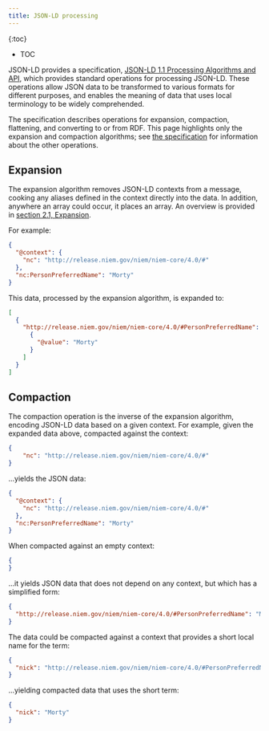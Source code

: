 ```yaml
---
title: JSON-LD processing
---
```


{:toc}
- TOC

JSON-LD provides a specification,
[JSON-LD 1.1 Processing Algorithms and API](https://json-ld.org/spec/latest/json-ld-api/),
which provides standard operations for processing JSON-LD. These operations allow
JSON data to be transformed to various formats for different purposes, and
enables the meaning of data that uses local terminology to be widely comprehended.

The specification describes operations for expansion, compaction, flattening,
and converting to or from RDF. This page highlights only the expansion and
compaction algorithms; see
[the specification](https://json-ld.org/spec/latest/json-ld-api/) for
information about the other operations.

## Expansion

The expansion algorithm removes JSON-LD contexts from a message, cooking any
aliases defined in the context directly into the data. In addition, anywhere an
array could occur, it places an array. An overview is provided in
[section 2.1, Expansion](https://json-ld.org/spec/latest/json-ld-api/#expansion).

For example:

```json
{
  "@context": {
    "nc": "http://release.niem.gov/niem/niem-core/4.0/#"
  },
  "nc:PersonPreferredName": "Morty"
}
```

This data, processed by the expansion algorithm, is expanded to:

```json
[
  {
    "http://release.niem.gov/niem/niem-core/4.0/#PersonPreferredName": [
      {
        "@value": "Morty"
      }
    ]
  }
]
```

## Compaction

The compaction operation is the inverse of the expansion algorithm, encoding
JSON-LD data based on a given context. For example, given the expanded data
above, compacted against the context:

```json
{
    "nc": "http://release.niem.gov/niem/niem-core/4.0/#"
}
```

...yields the JSON data:

```json
{
  "@context": {
    "nc": "http://release.niem.gov/niem/niem-core/4.0/#"
  },
  "nc:PersonPreferredName": "Morty"
}
```

When compacted against an empty context:

```json
{
}
```

...it yields JSON data that does not depend on any context, but which has a
simplified form:

```json
{
  "http://release.niem.gov/niem/niem-core/4.0/#PersonPreferredName": "Morty"
}
```

The data could be compacted against a context that provides a short local name
for the term:

```json
{
  "nick": "http://release.niem.gov/niem/niem-core/4.0/#PersonPreferredName"
}
```

...yielding compacted data that uses the short term:

```json
{
  "nick": "Morty"
}
```
